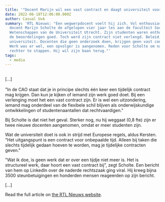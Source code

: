 ```yaml
---
title: '"Docent Marijn wil een vast contract en daagt universiteit voor de rechter"'
date: 2022-06-18T12:06:00.000Z
author: Casual UvA
summary: 'RTL Nieuws: "Een wegwerpdocent voelt hij zich. Vol enthousiasme gaf
  docent Marijn Scholte de afgelopen vier jaar les aan de faculteit Sociale
  Wetenschappen van de Universiteit Utrecht. Zijn studenten waren enthousiast,
  de beoordelingen goed. Toch werd zijn contract niet verlengd. Beleid, aldus de
  universiteit. Docenten die geen onderzoek doen, krijgen geen vast contract.
  Werk was er wel, een opvolger is aangenomen. Reden voor Scholte om naar de
  rechter te stappen. Hij wil zijn baan terug."'
tags:
  - media
---
```

\
\[...]\
\
"In de CAO staat dat je in principe slechts één keer een tijdelijk contract mag krijgen. Dan kun je kijken of iemand zijn werk goed doet. Bij een verlenging moet het een vast contract zijn. Er is wel een uitzondering, iemand mag onderdeel van de flexibele schil blijven als onderwijskundige ontwikkelingen of studentenaantallen dat rechtvaardigen."

Bij Scholte is dat niet het geval. Sterker nog, nu hij weggaat (0,8 fte) zijn er twee nieuwe docenten aangenomen, omdat er meer studenten zijn.

Wat de universiteit doet is ook in strijd met Europese regels, aldus Kersten. "Het uitgangspunt is een contract voor onbepaalde tijd. Alleen bij taken die slechts tijdelijk gedaan hoeven te worden, mag je tijdelijke contracten geven."

"Wat ik doe, is geen werk dat er over een tijdje niet meer is. Het is structureel werk, daar hoort een vast contract bij", zegt Scholte. Een bericht van hem op LinkedIn over de naderde rechtszaak ging viral. Hij kreeg bijna 3500 steunbetuigingen en honderden mensen reageerden op zijn bericht.

\[...]

Read the full article on [the RTL Nieuws website](https://www.rtlnieuws.nl/economie/life/artikel/5315746/ontslag-tijdelijk-contract-docent-universiteit-marijn-scholte).